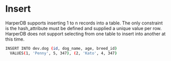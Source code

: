 # Insert

HarperDB supports inserting 1 to n records into a table.  The only constraint is the hash_attribute must be defined and supplied a unique value per row. HarperDB does not support selecting from one table to insert into another at this time.



```bash
INSERT INTO dev.dog (id, dog_name, age, breed_id)
  VALUES(1, 'Penny', 5, 347), (2, 'Kato', 4, 347)
```